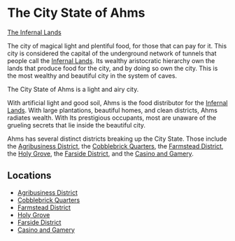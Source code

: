 # The City State of Ahms
[The Infernal Lands](../Geography%20Overview.md)

The city of magical light and plentiful food, for those that can pay for it. This city is considered the capital of the underground network of tunnels that people call the [Infernal Lands](../Geography%20Overview.md). Its wealthy aristocratic hierarchy own the lands that produce food for the city, and by doing so own the city. This is the most wealthy and beautiful city in the system of caves.

The City State of Ahms is a light and airy city. 

With artificial light and good soil, Ahms is the food distributor for the [Infernal Lands](../Geography%20Overview.md). With large plantations, beautiful homes, and clean districts, Ahms radiates wealth. With Its prestigious occupants, most are unaware of the grueling secrets that lie inside the beautiful city.

Ahms has several distinct districts breaking up the City State. Those include the [Agribusiness District](./Agribusiness%20District/Agribusiness%20District%20Overview.md), the [Cobblebrick Quarters](./Cobblebrick%20Quarters/Cobblebrick%20Quarters%20Overview.md), the [Farmstead District](./Farmstead%20District/Farmstead%20District%20Overview.md), the [Holy Grove](./Holy%20Grove/The%20Holy%20Grove%20Overview.md), the [Farside District](./Farside%20District/The%20Farside%20District%20Overview.md), and the [Casino and Gamery](./Casino%20and%20Gamery/Casino%20and%20Gamery%20Overview.md).

## Locations
- [Agribusiness District](./Agribusiness%20District/Agribusiness%20District%20Overview.md)
- [Cobblebrick Quarters](./Cobblebrick%20Quarters/Cobblebrick%20Quarters%20Overview.md)
- [Farmstead District](./Farmstead%20District/Farmstead%20District%20Overview.md)
- [Holy Grove](./Holy%20Grove/The%20Holy%20Grove%20Overview.md)
- [Farside District](./Farside%20District/The%20Farside%20District%20Overview.md)
- [Casino and Gamery](./Casino%20and%20Gamery/Casino%20and%20Gamery%20Overview.md)